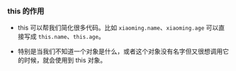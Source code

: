 ### this 的作用

-   this 可以帮我们简化很多代码。比如 `xiaoming.name`、`xiaoming.age` 可以直接写成 `this.name`、`this.age`。
    
-   特别是当我们不知道一个对象是什么，或者这个对象没有名字但又很想调用它的时候，就会使用到 this 对象。